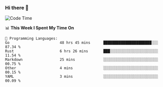 ### Hi there 👋

<!--
**CrazyCollin/crazycollin** is a ✨ _special_ ✨ repository because its `README.md` (this file) appears on your GitHub profile.

Here are some ideas to get you started:

- 🔭 I’m currently working on ...
- 🌱 I’m currently learning ...
- 👯 I’m looking to collaborate on ...
- 🤔 I’m looking for help with ...
- 💬 Ask me about ...
- 📫 How to reach me: ...
- 😄 Pronouns: ...
- ⚡ Fun fact: ...
-->

<!--START_SECTION:waka-->
![Code Time](http://img.shields.io/badge/Code%20Time-614%20hrs%204%20mins-blue)

📊 **This Week I Spent My Time On** 

```text
💬 Programming Languages: 
Go                       48 hrs 45 mins      ██████████████████████░░░   87.34 % 
Rust                     6 hrs 26 mins       ███░░░░░░░░░░░░░░░░░░░░░░   11.54 % 
Markdown                 25 mins             ░░░░░░░░░░░░░░░░░░░░░░░░░   00.75 % 
Other                    4 mins              ░░░░░░░░░░░░░░░░░░░░░░░░░   00.15 % 
YAML                     3 mins              ░░░░░░░░░░░░░░░░░░░░░░░░░   00.09 % 
```


<!--END_SECTION:waka-->

